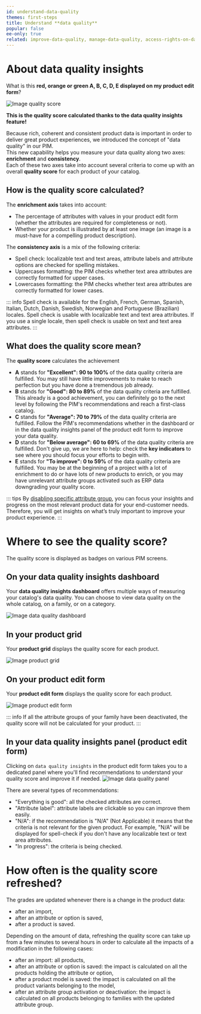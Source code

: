 ```yaml
---
id: understand-data-quality
themes: first-steps
title: Understand **data quality**
popular: false
ee-only: true
related: improve-data-quality, manage-data-quality, access-rights-on-data-quality
---
```


# About data quality insights
What is this **red, orange or green A, B, C, D, E displayed on my product edit form**?

![Image quality score](../img/quality-score.png)

**This is the quality score calculated thanks to the data quality insights feature!**

Because rich, coherent and consistent product data is important in order to deliver great product experiences, we introduced the concept of "data quality" in our PIM.  
This new capability helps you measure your data quality along two axes: **enrichment** and **consistency**.  
Each of these two axes take into account several criteria to come up with an overall **quality score** for each product of your catalog.

## How is the quality score calculated?
The **enrichment axis** takes into account:
- The percentage of attributes with values in your product edit form (whether the attributes are required for completeness or not).
- Whether your product is illustrated by at least one image (an image is a must-have for a compelling product description). 

The **consistency axis** is a mix of the following criteria:
- Spell check: localizable text and text areas, attribute labels and attribute options are checked for spelling mistakes.
- Uppercases formatting: the PIM checks whether text area attributes are correctly formatted for upper cases.
- Lowercases formatting: the PIM checks whether text area attributes are correctly formatted for lower cases.

::: info
Spell check is available for the English, French, German, Spanish, Italian, Dutch, Danish, Swedish, Norwegian and Portuguese (Brazilian) locales.
Spell check is usable with localizable text and text area attributes.
If you use a single locale, then spell check is usable on text and text area attributes.
:::

## What does the quality score mean?
The **quality score** calculates the achievement

- **A** stands for **"Excellent": 90 to 100%** of the data quality criteria are fulfilled. You may still have little improvements to make to reach perfection but you have done a tremendous job already.
- **B** stands for **"Good": 80 to 89%** of the data quality criteria are fulfilled. This already is a good achievement, you can definitely go to the next level by following the PIM's recommendations and reach a first-class catalog.
- **C** stands for **"Average": 70 to 79%** of the data quality criteria are fulfilled. Follow the PIM's recommendations whether in the dashboard or in the data quality insights panel of the product edit form to improve your data quality.
- **D** stands for **"Below average": 60 to 69%** of the data quality criteria are fulfilled. Don't give up, we are here to help: check the **key indicators** to see where you should focus your efforts to begin with.
- **E** stands for **"To improve": 0 to 59%** of the data quality criteria are fulfilled. You may be at the beginning of a project with a lot of enrichment to do or have lots of new products to enrich, or you may have unrelevant attribute groups activated such as ERP data downgrading your quality score.

::: tips
By [disabling specific attribute group](manage-data-quality.html#data-quality-insights-activation-and-deactivation), you can focus your insights and progress on the most relevant product data for your end-customer needs. Therefore, you will get insights on what’s truly important to improve your product experience.
:::

# Where to see the quality score?
The quality score is displayed as badges on various PIM screens.

## On your data quality insights dashboard
Your **data quality insights dashboard** offers multiple ways of measuring your catalog's data quality. You can choose to view data quality on the whole catalog, on a family, or on a category.

![Image data quality dashboard](../img/data-quality-dashboard.png)

## In your product grid
Your **product grid** displays the quality score for each product.

![Image product grid](../img/data-quality-grid.png)

## On your product edit form
Your **product edit form** displays the quality score for each product.

![Image product edit form](../img/data-quality-pef.png)

::: info
If all the attribute groups of your family have been deactivated, the quality score will not be calculated for your product.
:::

## In your data quality insights panel (product edit form)
Clicking on `data quality insights` in the product edit form takes you to a dedicated panel where you'll find recommendations to understand your quality score and improve it if needed.
![Image data quality panel](../img/data-quality-panel.png)

There are several types of recommendations:
- "Everything is good": all the checked attributes are correct.
- "Attribute label": attribute labels are clickable so you can improve them easily.
- "N/A": if the recommendation is "N/A" (Not Applicable) it means that the criteria is not relevant for the given product. For example, "N/A" will be displayed for spell-check if you don't have any localizable text or text area attributes.
- "In progress": the criteria is being checked.

# How often is the quality score refreshed?
The grades are updated whenever there is a change in the product data:
- after an import,
- after an attribute or option is saved,
- after a product is saved.

Depending on the amount of data, refreshing the quality score can take up from a few minutes to several hours in order to calculate all the impacts of a modification in the following cases:
- after an import: all products,
- after an attribute or option is saved: the impact is calculated on all the products holding the attribute or option,
- after a product model is saved: the impact is calculated on all the product variants belonging to the model,
- after an attribute group activation or deactivation: the impact is calculated on all products belonging to families with the updated attribute group.
